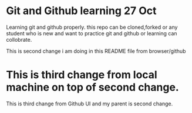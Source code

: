 # Git and Github learning 27 Oct
Learning git and github properly. this repo can be cloned,forked or any student who is new and want to practice git and github or learning can collobrate.

This is second change i am doing in this README file from browser/github 


This is third change from local machine on top of second change.
=======
This is third change from Github UI and my parent is second change.

